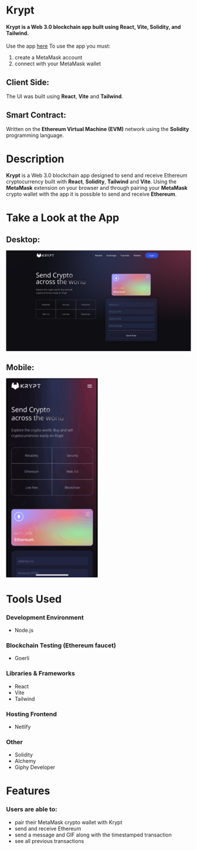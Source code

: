 # Krypt 

#### Krypt is a Web 3.0 blockchain app built using React, Vite, Solidity, and Tailwind.

Use the app [here](https://krypt-transfers.netlify.app/)
To use the app you must:
1) create a MetaMask account
2) connect with your MetaMask wallet


## Client Side:
The UI was built using **React**, **Vite** and **Tailwind**.

## Smart Contract:
Written on the **Ethereum Virtual Machine (EVM)** network using the **Solidity** programming language.

# Description
**Krypt** is a Web 3.0 blockchain app designed to send and receive Ethereum cryptocurrency built with **React**, **Solidity**, **Tailwind** and **Vite**. Using the **MetaMask** extension on your browser and through pairing your **MetaMask** crypto wallet with the app it is possible to send and receive **Ethereum**. 

# Take a Look at the App



## Desktop:

<kbd>
<img src="readme-images/krypt.png" />
</kbd>




## Mobile:

<kbd>
<img src="readme-images/krypt.gif" width="250"/>
</kbd>

# Tools Used

### Development Environment
* Node.js

### Blockchain Testing (Ethereum faucet)
* Goerli

### Libraries & Frameworks
* React 
* Vite
* Tailwind 

### Hosting Frontend
* Netlify

### Other
* Solidity
* Alchemy
* Giphy Developer

# Features

### Users are able to:

* pair their MetaMask crypto wallet with Krypt
* send and receive Ethereum
* send a message and GIF along with the timestamped transaction
* see all previous transactions

</body>
